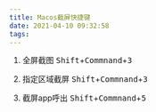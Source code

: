 ```yaml
---
title: Macos截屏快捷键
date: 2021-04-10 09:32:58
tags:
---
```


1. 全屏截图 <kbd>Shift</kbd>+<kbd>Commnand</kbd>+<kbd>3</kbd>

2. 指定区域截屏 <kbd>Shift</kbd>+<kbd>Commnand</kbd>+<kbd>3</kbd>

3. 截屏app呼出 <kbd>Shift</kbd>+<kbd>Commnand</kbd>+<kbd>5</kbd>
